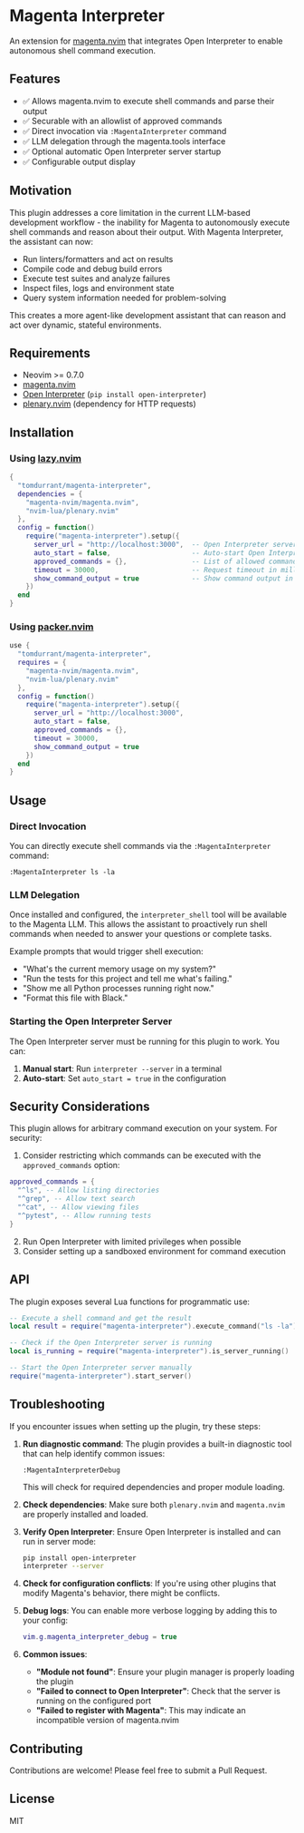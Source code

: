 # Magenta Interpreter

An extension for [magenta.nvim](https://github.com/magenta-nvim/magenta.nvim) that integrates Open Interpreter to enable autonomous shell command execution.

## Features

- ✅ Allows magenta.nvim to execute shell commands and parse their output
- ✅ Securable with an allowlist of approved commands
- ✅ Direct invocation via `:MagentaInterpreter` command
- ✅ LLM delegation through the magenta.tools interface
- ✅ Optional automatic Open Interpreter server startup
- ✅ Configurable output display

## Motivation

This plugin addresses a core limitation in the current LLM-based development workflow - the inability for Magenta to autonomously execute shell commands and reason about their output. With Magenta Interpreter, the assistant can now:

- Run linters/formatters and act on results
- Compile code and debug build errors
- Execute test suites and analyze failures
- Inspect files, logs and environment state
- Query system information needed for problem-solving

This creates a more agent-like development assistant that can reason and act over dynamic, stateful environments.

## Requirements

- Neovim >= 0.7.0
- [magenta.nvim](https://github.com/magenta-nvim/magenta.nvim)
- [Open Interpreter](https://github.com/KillianLucas/open-interpreter) (`pip install open-interpreter`)
- [plenary.nvim](https://github.com/nvim-lua/plenary.nvim) (dependency for HTTP requests)

## Installation

### Using [lazy.nvim](https://github.com/folke/lazy.nvim)

```lua
{
  "tomdurrant/magenta-interpreter",
  dependencies = {
    "magenta-nvim/magenta.nvim",
    "nvim-lua/plenary.nvim"
  },
  config = function()
    require("magenta-interpreter").setup({
      server_url = "http://localhost:3000",  -- Open Interpreter server URL
      auto_start = false,                    -- Auto-start Open Interpreter server?
      approved_commands = {},                -- List of allowed command patterns (empty = all allowed)
      timeout = 30000,                       -- Request timeout in milliseconds
      show_command_output = true             -- Show command output in a buffer
    })
  end
}
```

### Using [packer.nvim](https://github.com/wbthomason/packer.nvim)

```lua
use {
  "tomdurrant/magenta-interpreter",
  requires = {
    "magenta-nvim/magenta.nvim",
    "nvim-lua/plenary.nvim"
  },
  config = function()
    require("magenta-interpreter").setup({
      server_url = "http://localhost:3000",
      auto_start = false,
      approved_commands = {},
      timeout = 30000,
      show_command_output = true
    })
  end
}
```

## Usage

### Direct Invocation

You can directly execute shell commands via the `:MagentaInterpreter` command:

```vim
:MagentaInterpreter ls -la
```

### LLM Delegation

Once installed and configured, the `interpreter_shell` tool will be available to the Magenta LLM. This allows the assistant to proactively run shell commands when needed to answer your questions or complete tasks.

Example prompts that would trigger shell execution:

- "What's the current memory usage on my system?"
- "Run the tests for this project and tell me what's failing."
- "Show me all Python processes running right now."
- "Format this file with Black."

### Starting the Open Interpreter Server

The Open Interpreter server must be running for this plugin to work. You can:

1. **Manual start**: Run `interpreter --server` in a terminal
2. **Auto-start**: Set `auto_start = true` in the configuration

## Security Considerations

This plugin allows for arbitrary command execution on your system. For security:

1. Consider restricting which commands can be executed with the `approved_commands` option:

```lua
approved_commands = {
  "^ls", -- Allow listing directories
  "^grep", -- Allow text search
  "^cat", -- Allow viewing files
  "^pytest", -- Allow running tests
}
```

2. Run Open Interpreter with limited privileges when possible
3. Consider setting up a sandboxed environment for command execution

## API

The plugin exposes several Lua functions for programmatic use:

```lua
-- Execute a shell command and get the result
local result = require("magenta-interpreter").execute_command("ls -la")

-- Check if the Open Interpreter server is running
local is_running = require("magenta-interpreter").is_server_running()

-- Start the Open Interpreter server manually
require("magenta-interpreter").start_server()
```

## Troubleshooting

If you encounter issues when setting up the plugin, try these steps:

1. **Run diagnostic command**: The plugin provides a built-in diagnostic tool that can help identify common issues:
   ```vim
   :MagentaInterpreterDebug
   ```
   This will check for required dependencies and proper module loading.

2. **Check dependencies**: Make sure both `plenary.nvim` and `magenta.nvim` are properly installed and loaded.

3. **Verify Open Interpreter**: Ensure Open Interpreter is installed and can run in server mode:
   ```bash
   pip install open-interpreter
   interpreter --server
   ```

4. **Check for configuration conflicts**: If you're using other plugins that modify Magenta's behavior, there might be conflicts.

5. **Debug logs**: You can enable more verbose logging by adding this to your config:
   ```lua
   vim.g.magenta_interpreter_debug = true
   ```

6. **Common issues**:
   - **"Module not found"**: Ensure your plugin manager is properly loading the plugin
   - **"Failed to connect to Open Interpreter"**: Check that the server is running on the configured port
   - **"Failed to register with Magenta"**: This may indicate an incompatible version of magenta.nvim

## Contributing

Contributions are welcome! Please feel free to submit a Pull Request.

## License

MIT
